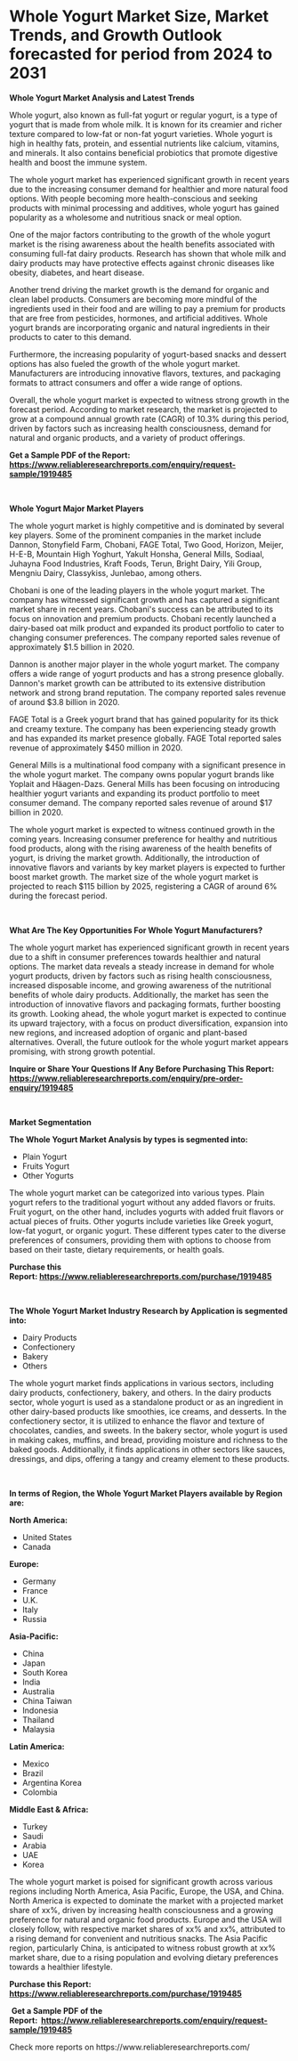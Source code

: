 <p><h1>Whole Yogurt Market Size, Market Trends, and Growth Outlook forecasted for period from 2024 to 2031</h1></p><p><strong>Whole Yogurt Market Analysis and Latest Trends</strong></p>
<p><p>Whole yogurt, also known as full-fat yogurt or regular yogurt, is a type of yogurt that is made from whole milk. It is known for its creamier and richer texture compared to low-fat or non-fat yogurt varieties. Whole yogurt is high in healthy fats, protein, and essential nutrients like calcium, vitamins, and minerals. It also contains beneficial probiotics that promote digestive health and boost the immune system.</p><p>The whole yogurt market has experienced significant growth in recent years due to the increasing consumer demand for healthier and more natural food options. With people becoming more health-conscious and seeking products with minimal processing and additives, whole yogurt has gained popularity as a wholesome and nutritious snack or meal option.</p><p>One of the major factors contributing to the growth of the whole yogurt market is the rising awareness about the health benefits associated with consuming full-fat dairy products. Research has shown that whole milk and dairy products may have protective effects against chronic diseases like obesity, diabetes, and heart disease.</p><p>Another trend driving the market growth is the demand for organic and clean label products. Consumers are becoming more mindful of the ingredients used in their food and are willing to pay a premium for products that are free from pesticides, hormones, and artificial additives. Whole yogurt brands are incorporating organic and natural ingredients in their products to cater to this demand.</p><p>Furthermore, the increasing popularity of yogurt-based snacks and dessert options has also fueled the growth of the whole yogurt market. Manufacturers are introducing innovative flavors, textures, and packaging formats to attract consumers and offer a wide range of options.</p><p>Overall, the whole yogurt market is expected to witness strong growth in the forecast period. According to market research, the market is projected to grow at a compound annual growth rate (CAGR) of 10.3% during this period, driven by factors such as increasing health consciousness, demand for natural and organic products, and a variety of product offerings.</p></p>
<p><strong>Get a Sample PDF of the Report:&nbsp; <a href="https://www.reliableresearchreports.com/enquiry/request-sample/1919485">https://www.reliableresearchreports.com/enquiry/request-sample/1919485</a></strong></p>
<p>&nbsp;</p>
<p><strong>Whole Yogurt Major Market Players</strong></p>
<p><p>The whole yogurt market is highly competitive and is dominated by several key players. Some of the prominent companies in the market include Dannon, Stonyfield Farm, Chobani, FAGE Total, Two Good, Horizon, Meijer, H-E-B, Mountain High Yoghurt, Yakult Honsha, General Mills, Sodiaal, Juhayna Food Industries, Kraft Foods, Terun, Bright Dairy, Yili Group, Mengniu Dairy, Classykiss, Junlebao, among others.</p><p>Chobani is one of the leading players in the whole yogurt market. The company has witnessed significant growth and has captured a significant market share in recent years. Chobani's success can be attributed to its focus on innovation and premium products. Chobani recently launched a dairy-based oat milk product and expanded its product portfolio to cater to changing consumer preferences. The company reported sales revenue of approximately $1.5 billion in 2020.</p><p>Dannon is another major player in the whole yogurt market. The company offers a wide range of yogurt products and has a strong presence globally. Dannon's market growth can be attributed to its extensive distribution network and strong brand reputation. The company reported sales revenue of around $3.8 billion in 2020.</p><p>FAGE Total is a Greek yogurt brand that has gained popularity for its thick and creamy texture. The company has been experiencing steady growth and has expanded its market presence globally. FAGE Total reported sales revenue of approximately $450 million in 2020.</p><p>General Mills is a multinational food company with a significant presence in the whole yogurt market. The company owns popular yogurt brands like Yoplait and Häagen-Dazs. General Mills has been focusing on introducing healthier yogurt variants and expanding its product portfolio to meet consumer demand. The company reported sales revenue of around $17 billion in 2020.</p><p>The whole yogurt market is expected to witness continued growth in the coming years. Increasing consumer preference for healthy and nutritious food products, along with the rising awareness of the health benefits of yogurt, is driving the market growth. Additionally, the introduction of innovative flavors and variants by key market players is expected to further boost market growth. The market size of the whole yogurt market is projected to reach $115 billion by 2025, registering a CAGR of around 6% during the forecast period.</p></p>
<p>&nbsp;</p>
<p><strong>What Are The Key Opportunities For Whole Yogurt Manufacturers?</strong></p>
<p><p>The whole yogurt market has experienced significant growth in recent years due to a shift in consumer preferences towards healthier and natural options. The market data reveals a steady increase in demand for whole yogurt products, driven by factors such as rising health consciousness, increased disposable income, and growing awareness of the nutritional benefits of whole dairy products. Additionally, the market has seen the introduction of innovative flavors and packaging formats, further boosting its growth. Looking ahead, the whole yogurt market is expected to continue its upward trajectory, with a focus on product diversification, expansion into new regions, and increased adoption of organic and plant-based alternatives. Overall, the future outlook for the whole yogurt market appears promising, with strong growth potential.</p></p>
<p><strong>Inquire or Share Your Questions If Any Before Purchasing This Report: <a href="https://www.reliableresearchreports.com/enquiry/pre-order-enquiry/1919485">https://www.reliableresearchreports.com/enquiry/pre-order-enquiry/1919485</a></strong></p>
<p>&nbsp;</p>
<p><strong>Market Segmentation</strong></p>
<p><strong>The Whole Yogurt Market Analysis by types is segmented into:</strong></p>
<p><ul><li>Plain Yogurt</li><li>Fruits Yogurt</li><li>Other Yogurts</li></ul></p>
<p><p>The whole yogurt market can be categorized into various types. Plain yogurt refers to the traditional yogurt without any added flavors or fruits. Fruit yogurt, on the other hand, includes yogurts with added fruit flavors or actual pieces of fruits. Other yogurts include varieties like Greek yogurt, low-fat yogurt, or organic yogurt. These different types cater to the diverse preferences of consumers, providing them with options to choose from based on their taste, dietary requirements, or health goals.</p></p>
<p><strong>Purchase this Report:&nbsp;<a href="https://www.reliableresearchreports.com/purchase/1919485">https://www.reliableresearchreports.com/purchase/1919485</a></strong></p>
<p>&nbsp;</p>
<p><strong>The Whole Yogurt Market Industry Research by Application is segmented into:</strong></p>
<p><ul><li>Dairy Products</li><li>Confectionery</li><li>Bakery</li><li>Others</li></ul></p>
<p><p>The whole yogurt market finds applications in various sectors, including dairy products, confectionery, bakery, and others. In the dairy products sector, whole yogurt is used as a standalone product or as an ingredient in other dairy-based products like smoothies, ice creams, and desserts. In the confectionery sector, it is utilized to enhance the flavor and texture of chocolates, candies, and sweets. In the bakery sector, whole yogurt is used in making cakes, muffins, and bread, providing moisture and richness to the baked goods. Additionally, it finds applications in other sectors like sauces, dressings, and dips, offering a tangy and creamy element to these products.</p></p>
<p>&nbsp;</p>
<p><strong>In terms of Region, the Whole Yogurt Market Players available by Region are:</strong></p>
<p>
    <p> <strong> North America: </strong>
        <ul>
            <li>United States</li>
            <li>Canada</li>
        </ul>
        </p> 
    <p> <strong> Europe: </strong>
        <ul>
            <li>Germany</li>
            <li>France</li>
            <li>U.K.</li>
            <li>Italy</li>
            <li>Russia</li>
        </ul>
        </p> 
    <p> <strong> Asia-Pacific: </strong>
        <ul>
            <li>China</li>
            <li>Japan</li>
            <li>South Korea</li>
            <li>India</li>
            <li>Australia</li>
            <li>China Taiwan</li>
            <li>Indonesia</li>
            <li>Thailand</li>
            <li>Malaysia</li>
        </ul>
        </p> 
    <p> <strong> Latin America: </strong>
        <ul>
            <li>Mexico</li>
            <li>Brazil</li>
            <li>Argentina Korea</li>
            <li>Colombia</li>
        </ul>
        </p> 
    <p> <strong> Middle East & Africa: </strong>
        <ul>
            <li>Turkey</li>
            <li>Saudi</li>
            <li>Arabia</li>
            <li>UAE</li>
            <li>Korea</li>
        </ul>
    </p>
    </p>
<p><p>The whole yogurt market is poised for significant growth across various regions including North America, Asia Pacific, Europe, the USA, and China. North America is expected to dominate the market with a projected market share of xx%, driven by increasing health consciousness and a growing preference for natural and organic food products. Europe and the USA will closely follow, with respective market shares of xx% and xx%, attributed to a rising demand for convenient and nutritious snacks. The Asia Pacific region, particularly China, is anticipated to witness robust growth at xx% market share, due to a rising population and evolving dietary preferences towards a healthier lifestyle.</p></p>
<p><strong>Purchase this Report: <a href="https://www.reliableresearchreports.com/purchase/1919485">https://www.reliableresearchreports.com/purchase/1919485</a></strong></p>
<p>&nbsp;<strong>Get a Sample PDF of the Report:&nbsp;&nbsp;<a href="https://www.reliableresearchreports.com/enquiry/request-sample/1919485">https://www.reliableresearchreports.com/enquiry/request-sample/1919485</a></strong></p>
<p><strong></strong></p>
<p>Check more reports on https://www.reliableresearchreports.com/</p>